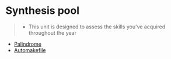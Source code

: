 # Synthesis pool

> * This unit is designed to assess the skills you've acquired throughout the year

* [Palindrome](./palindrome/.)
* [Automakefile](./automakefile/.)
